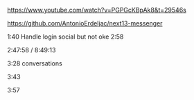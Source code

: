 https://www.youtube.com/watch?v=PGPGcKBpAk8&t=29546s

https://github.com/AntonioErdeljac/next13-messenger

1:40
Handle login social but not oke
2:58

2:47:58 / 8:49:13

3:28 conversations

3:43

3:57
